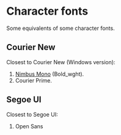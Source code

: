 # Character fonts

Some equivalents of some character fonts.

## Courier New

Closest to Courier New (Windows version):

1. [Nimbus Mono](https://www.1001fonts.com/nimbus-mono-font.html) (Bold_wght).
2. Courier Prime.

## Segoe UI

Closest to Segoe UI:

1. Open Sans
